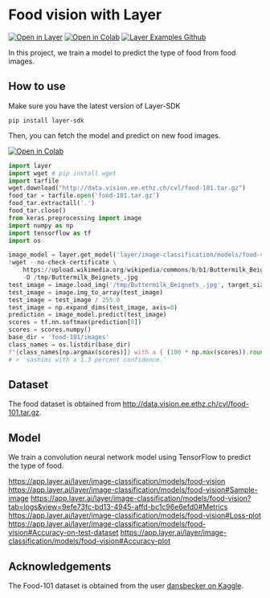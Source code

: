 # Food vision with Layer

[![Open in Layer](https://development.layer.co/assets/badge.svg)](https://app.layer.ai/layer/image-classification) [![Open in Colab](https://colab.research.google.com/assets/colab-badge.svg)](https://colab.research.google.com/github/layerai/examples/blob/main/food-vision/food-vision.ipynb) [![Layer Examples Github](https://badgen.net/badge/icon/github?icon=github&label)](https://github.com/layerai/examples/tree/main/food-vision)

In this project, we train a model to predict the type of food from food images.

## How to use
Make sure you have the latest version of Layer-SDK


```
pip install layer-sdk 
```
Then, you can fetch the model and predict on new food images.

[![Open in Colab](https://colab.research.google.com/assets/colab-badge.svg)](https://colab.research.google.com/drive/1KTZ3h_4OefZrQggURfr_eJClZlXp4V6g?usp=sharing)
```python
import layer 
import wget # pip install wget
import tarfile
wget.download("http://data.vision.ee.ethz.ch/cvl/food-101.tar.gz")
food_tar = tarfile.open('food-101.tar.gz')
food_tar.extractall('.') 
food_tar.close()
from keras.preprocessing import image
import numpy as np
import tensorflow as tf
import os

image_model = layer.get_model('layer/image-classification/models/food-vision').get_train()
!wget --no-check-certificate \
    https://upload.wikimedia.org/wikipedia/commons/b/b1/Buttermilk_Beignets_%284515741642%29.jpg \
    -O /tmp/Buttermilk_Beignets_.jpg
test_image = image.load_img('/tmp/Buttermilk_Beignets_.jpg', target_size=(200, 200))
test_image = image.img_to_array(test_image)
test_image = test_image / 255.0
test_image = np.expand_dims(test_image, axis=0)
prediction = image_model.predict(test_image)
scores = tf.nn.softmax(prediction[0])
scores = scores.numpy()
base_dir = 'food-101/images'
class_names = os.listdir(base_dir)
f"{class_names[np.argmax(scores)]} with a { (100 * np.max(scores)).round(2) } percent confidence." 
# > 'sashimi with a 1.3 percent confidence.'
```
## Dataset
The food dataset is obtained from http://data.vision.ee.ethz.ch/cvl/food-101.tar.gz.
## Model
We train a convolution neural network model using TensorFlow to predict the type of food.

https://app.layer.ai/layer/image-classification/models/food-vision https://app.layer.ai/layer/image-classification/models/food-vision#Sample-image https://app.layer.ai/layer/image-classification/models/food-vision?tab=logs&view=9efe73fc-bd13-4945-affd-bc1c96e6efd0#Metrics https://app.layer.ai/layer/image-classification/models/food-vision#Loss-plot https://app.layer.ai/layer/image-classification/models/food-vision#Accuracy-on-test-dataset https://app.layer.ai/layer/image-classification/models/food-vision#Accuracy-plot

## Acknowledgements
The Food-101 dataset is obtained from the user [dansbecker on Kaggle](https://www.kaggle.com/datasets/dansbecker/food-101). 